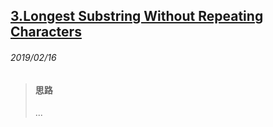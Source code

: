 ## [3.Longest Substring Without Repeating Characters](https://leetcode.com/problems/longest-substring-without-repeating-characters/)

###### 2019/02/16

> #### 思路
> ...





